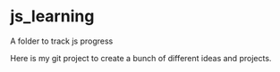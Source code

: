 # js_learning
A folder to track js progress

Here is my git project to create a bunch of different ideas and projects.
